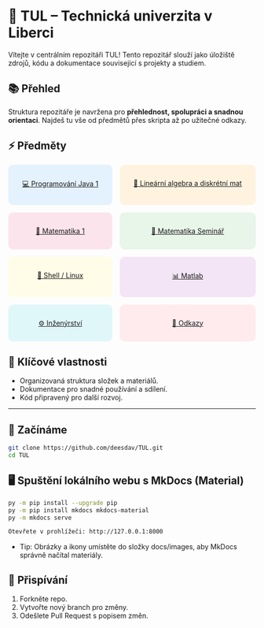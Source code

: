# 🏫 TUL – Technická univerzita v Liberci

Vítejte v centrálním repozitáři TUL! Tento repozitář slouží jako úložiště zdrojů, kódu a dokumentace související s projekty a studiem.

## 📚 Přehled

Struktura repozitáře je navržena pro **přehlednost, spolupráci a snadnou orientaci**. Najdeš tu vše od předmětů přes skripta až po užitečné odkazy.

## ⚡ Předměty

<div style="display: grid; grid-template-columns: auto auto; gap: 15px;">

<div style="padding: 15px; background-color: #E3F2FD; border-radius: 10px; text-align: center;">

<a href="algoritmizace_programovani_java_1/">💻 Programování Java 1</a>

</div>

<div style="padding: 15px; background-color: #FFF3E0; border-radius: 10px; text-align: center;">

<a href="linearni_algerbra_diskretni_mat/">📐 Lineární algebra a diskrétní mat</a>

</div>

<div style="padding: 15px; background-color: #FCE4EC; border-radius: 10px; text-align: center;">

<a href="matematika_1/">🔢 Matematika 1</a>

</div>

<div style="padding: 15px; background-color: #E8F5E9; border-radius: 10px; text-align: center;">

<a href="seminar/">📝 Matematika Seminář</a>

</div>

<div style="padding: 15px; background-color: #FFFDE7; border-radius: 10px; text-align: center;">

<a href="shell_linux/">🐚 Shell / Linux</a>

</div>

<div style="padding: 15px; background-color: #F3E5F5; border-radius: 10px; text-align: center;">

<a href="matlab/">📊 Matlab</a>

</div>

<div style="padding: 15px; background-color: #E0F7FA; border-radius: 10px; text-align: center;">

<a href="inzenyrstvi/">⚙️ Inženýrství</a>

</div>

<div style="padding: 15px; background-color: #FFEBEE; border-radius: 10px; text-align: center;">

<a href="odkazy/">🔗 Odkazy </a>

</div>

</div>

## 🌟 Klíčové vlastnosti

- Organizovaná struktura složek a materiálů.
- Dokumentace pro snadné používání a sdílení.
- Kód připravený pro další rozvoj.

---

## 🚀 Začínáme

```bash
git clone https://github.com/deesdav/TUL.git
cd TUL
```

## 🖥️ Spuštění lokálního webu s MkDocs (Material)

```bash
py -m pip install --upgrade pip
py -m pip install mkdocs mkdocs-material
py -m mkdocs serve
```

```bash
Otevřete v prohlížeči: http://127.0.0.1:8000
```

- Tip: Obrázky a ikony umístěte do složky docs/images, aby MkDocs správně načítal materiály.

## 🤝 Přispívání

1. Forkněte repo.
2. Vytvořte nový branch pro změny.
3. Odešlete Pull Request s popisem změn.
